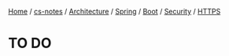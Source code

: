 [Home](https://mengxianbin.github.io) /
[cs-notes](https://mengxianbin.github.io/cs-notes/site) /
[Architecture](https://mengxianbin.github.io/cs-notes/site/Architecture) /
[Spring](https://mengxianbin.github.io/cs-notes/site/Architecture/Spring) /
[Boot](https://mengxianbin.github.io/cs-notes/site/Architecture/Spring/Boot) /
[Security](https://mengxianbin.github.io/cs-notes/site/Architecture/Spring/Boot/Security) /
[HTTPS](https://mengxianbin.github.io/cs-notes/site/Architecture/Spring/Boot/Security/HTTPS)

# TO DO
